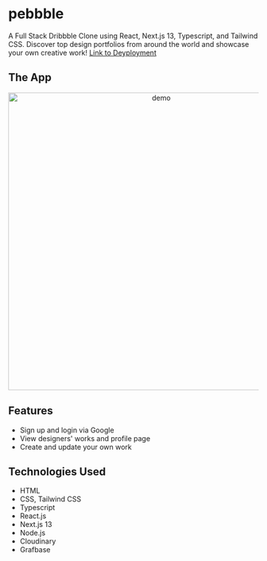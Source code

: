 # pebbble
A Full Stack Dribbble Clone using React, Next.js 13, Typescript, and Tailwind CSS.
Discover top design portfolios from around the world and showcase your own creative work!
[Link to Deyployment](https://pebbble.vercel.app/)

## The App
<p align='center'>
<img src="./public/demo-2.gif" width=600 alt="demo" />
</p>

## Features
* Sign up and login via Google
* View designers' works and profile page
* Create and update your own work
 
## Technologies Used
* HTML
* CSS, Tailwind CSS
* Typescript
* React.js
* Next.js 13
* Node.js
* Cloudinary
* Grafbase


